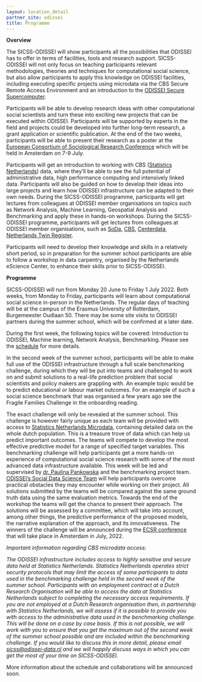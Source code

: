 ```yaml
---
layout: location_detail
partner_site: odissei
title: Programme
---
```


**Overview**

The SICSS-ODISSEI will show participants all the possibilities that ODISSEI has to offer in terms of facilities, tools and research support. SICSS-ODISSEI will not only focus on teaching participants relevant methodologies, theories and techniques for computational social science, but also allow participants to apply this knowledge on ODISSEI facilities, including executing specific projects using microdata via the CBS Secure Remote Access Environment and an introduction to the [ODISSEI Secure Supercomputer](https://odissei-data.nl/en/using-the-odissei-secure-supercomputer-ossc/).

Participants will be able to develop research ideas with other computational social scientists and turn these into exciting new projects that can be executed within ODISSEI. Participants will be supported by experts in the field and projects could be developed into further long-term research, a grant application or scientific publication. At the end of the two weeks, participants will be able to present their research as a poster at the [European Consortium of Sociological Research Conference](https://ecsr2022.eu/) which will be held in Amsterdam on 7-9 July.

Participants will get an introduction to working with CBS ([Statistics Netherlands](https://www.cbs.nl/en-gb)) data, where they’ll be able to see the full potential of administrative data, high performance computing and intensively linked data. Participants will also be guided on how to develop their ideas into large projects and learn how ODISSEI infrastructure can be adapted to their own needs. During the SICSS-ODISSEI programme, participants will get lectures from colleagues at ODISSEI member organisations on topics such as Network Analysis, Machine Learning, Geospatial Analysis and Benchmarking and apply these in hands-on workshops. During the SICSS-ODISSEI programme, participants will get lectures from colleagues at ODISSEI member organisations, such as [SoDa](https://odissei-data.nl/en/using-soda/), [CBS](https://www.cbs.nl/en-gb), [Centerdata](https://www.centerdata.nl/en/), [Netherlands Twin Register](https://www.amsterdamumc.org/en/research/institutes/amsterdam-public-health/strengths/aph-cohorts/-netherlands-twin-register-1.htm).

Participants will need to develop their knowledge and skills in a relatively short period, so in preparation for the summer school participants are able to follow a workshop in data carpentry, organised by the Netherlands eScience Center, to enhance their skills prior to SICSS-ODISSEI.

**Programme**

SICSS-ODISSEI will run from Monday 20 June to Friday 1 July 2022. Both weeks, from Monday to Friday, participants will learn about computational social science in-person in the Netherlands. The regular days of teaching will be at the campus of the Erasmus University of Rotterdam, Burgemeester Oudlaan 50. There may be some site visits to ODISSEI partners during the summer school, which will be confirmed at a later date. 

During the first week, the following topics will be covered: Introduction to ODISSEI, Machine learning, Network Analysis, Benchmarking. Please see the [schedule](https://compsocialscience.github.io/summer-institute/2022/odissei/schedule) for more details. 

In the second week of the summer school, participants will be able to make full use of the ODISSEI infrastructure through a full scale benchmarking challenge, during which they will be put into teams and challenged to work on and submit solutions to a real-life prediction problem that social scientists and policy makers are grappling with. An example topic would be to predict educational or labour market outcomes. For an example of such a social science benchmark that was organised a few years ago see the Fragile Families Challenge in the onboarding reading. 

The exact challenge will only be revealed at the summer school. This challenge is however fairly unique as each team will be provided with access to [Statistics Netherlands Microdata](https://www.cbs.nl/en-gb), containing detailed data on the whole dutch population. This is a treasure trove of data which can help us predict important outcomes. The teams will compete to develop the most effective predictive model for a range of specified target variables. This benchmarking challenge will help participants get a more hands-on experience of computational social science research with some of the most advanced data infrastructure available.
This week will be led and supervised by [dr. Paulina Pankowska](https://research.vu.nl/en/persons/paulina-karolina-pankowska) and the benchmarking project team. [ODISSEI’s Social Data Science Team](https://odissei-data.nl/en/using-soda/) will help participants overcome practical obstacles they may encounter while working on their project. All solutions submitted by the teams will be compared against the same ground truth data using the same evaluation metrics. Towards the end of the workshop the teams will get the chance to present their approach. The solutions will be assessed by a committee, which will take into account, among other things, the predictive performance of the proposed models, the narrative explanation of the approach, and its innovativeness. The winners of the challenge will be announced during the [ECSR conference](https://ecsr2022.eu/) that will take place in Amsterdam in July, 2022. 

*Important information regarding CBS microdata access:*

*The ODISSEI infrastructure includes access to highly sensitive and secure data held at Statistics Netherlands. Statistics Netherlands operates strict security protocols that may limit the access of some participants to data used in the benchmarking challenge held in the second week of the summer school. Participants with an employment contract at a Dutch Research Organisation will be able to access the data at Statistics Netherlands subject to completing the necessary access requirements. If you are not employed at a Dutch Research organisation then, in partnership with Statistics Netherlands, we will assess if it is possible to provide you with access to the administrative data used in the benchmarking challenge. This will be done on a case by case basis. If this is not possible, we will work with you to ensure that you get the maximum out of the second week of the summer school possible and are included within the benchmarking challenge. If you would like to discuss this in more detail, please email [sicss@odissei-data.nl](mailto:sicss@odissei-data.nl) and we will happily discuss ways in which you can get the most of your time on SICSS-ODISSEI.* 

More information about the schedule and collaborations will be announced soon.
